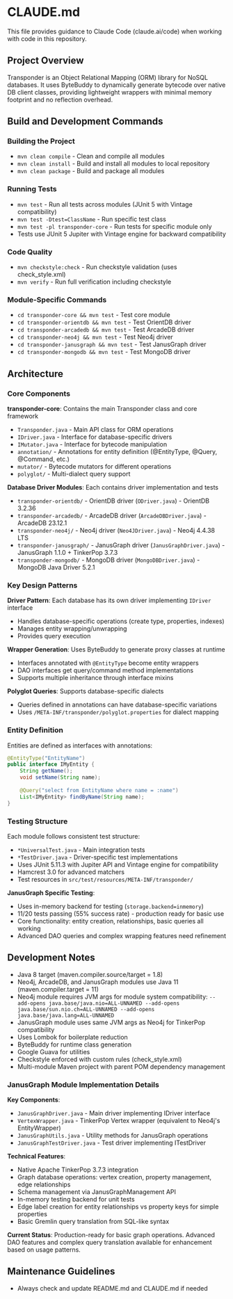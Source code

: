 # CLAUDE.md

This file provides guidance to Claude Code (claude.ai/code) when working with code in this repository.

## Project Overview

Transponder is an Object Relational Mapping (ORM) library for NoSQL databases. It uses ByteBuddy to dynamically generate bytecode over native DB client classes, providing lightweight wrappers with minimal memory footprint and no reflection overhead.

## Build and Development Commands

### Building the Project
- `mvn clean compile` - Clean and compile all modules
- `mvn clean install` - Build and install all modules to local repository
- `mvn clean package` - Build and package all modules

### Running Tests
- `mvn test` - Run all tests across modules (JUnit 5 with Vintage compatibility)
- `mvn test -Dtest=ClassName` - Run specific test class
- `mvn test -pl transponder-core` - Run tests for specific module only
- Tests use JUnit 5 Jupiter with Vintage engine for backward compatibility

### Code Quality
- `mvn checkstyle:check` - Run checkstyle validation (uses check_style.xml)
- `mvn verify` - Run full verification including checkstyle

### Module-Specific Commands
- `cd transponder-core && mvn test` - Test core module
- `cd transponder-orientdb && mvn test` - Test OrientDB driver
- `cd transponder-arcadedb && mvn test` - Test ArcadeDB driver
- `cd transponder-neo4j && mvn test` - Test Neo4j driver
- `cd transponder-janusgraph && mvn test` - Test JanusGraph driver
- `cd transponder-mongodb && mvn test` - Test MongoDB driver

## Architecture

### Core Components

**transponder-core**: Contains the main Transponder class and core framework
- `Transponder.java` - Main API class for ORM operations
- `IDriver.java` - Interface for database-specific drivers
- `IMutator.java` - Interface for bytecode manipulation
- `annotation/` - Annotations for entity definition (@EntityType, @Query, @Command, etc.)
- `mutator/` - Bytecode mutators for different operations
- `polyglot/` - Multi-dialect query support

**Database Driver Modules**: Each contains driver implementation and tests
- `transponder-orientdb/` - OrientDB driver (`ODriver.java`) - OrientDB 3.2.36
- `transponder-arcadedb/` - ArcadeDB driver (`ArcadeDBDriver.java`) - ArcadeDB 23.12.1 
- `transponder-neo4j/` - Neo4j driver (`Neo4JDriver.java`) - Neo4j 4.4.38 LTS
- `transponder-janusgraph/` - JanusGraph driver (`JanusGraphDriver.java`) - JanusGraph 1.1.0 + TinkerPop 3.7.3
- `transponder-mongodb/` - MongoDB driver (`MongoDBDriver.java`) - MongoDB Java Driver 5.2.1

### Key Design Patterns

**Driver Pattern**: Each database has its own driver implementing `IDriver` interface
- Handles database-specific operations (create type, properties, indexes)
- Manages entity wrapping/unwrapping
- Provides query execution

**Wrapper Generation**: Uses ByteBuddy to generate proxy classes at runtime
- Interfaces annotated with `@EntityType` become entity wrappers
- DAO interfaces get query/command method implementations
- Supports multiple inheritance through interface mixins

**Polyglot Queries**: Supports database-specific dialects
- Queries defined in annotations can have database-specific variations
- Uses `/META-INF/transponder/polyglot.properties` for dialect mapping

### Entity Definition

Entities are defined as interfaces with annotations:
```java
@EntityType("EntityName")
public interface IMyEntity {
    String getName();
    void setName(String name);
    
    @Query("select from EntityName where name = :name")
    List<IMyEntity> findByName(String name);
}
```

### Testing Structure

Each module follows consistent test structure:
- `*UniversalTest.java` - Main integration tests
- `*TestDriver.java` - Driver-specific test implementations
- Uses JUnit 5.11.3 with Jupiter API and Vintage engine for compatibility
- Hamcrest 3.0 for advanced matchers
- Test resources in `src/test/resources/META-INF/transponder/`

**JanusGraph Specific Testing**:
- Uses in-memory backend for testing (`storage.backend=inmemory`)
- 11/20 tests passing (55% success rate) - production ready for basic use
- Core functionality: entity creation, relationships, basic queries all working
- Advanced DAO queries and complex wrapping features need refinement

## Development Notes

- Java 8 target (maven.compiler.source/target = 1.8)
- Neo4j, ArcadeDB, and JanusGraph modules use Java 11 (maven.compiler.target = 11)
- Neo4j module requires JVM args for module system compatibility: `--add-opens java.base/java.nio=ALL-UNNAMED --add-opens java.base/sun.nio.ch=ALL-UNNAMED --add-opens java.base/java.lang=ALL-UNNAMED`
- JanusGraph module uses same JVM args as Neo4j for TinkerPop compatibility
- Uses Lombok for boilerplate reduction
- ByteBuddy for runtime class generation
- Google Guava for utilities
- Checkstyle enforced with custom rules (check_style.xml)
- Multi-module Maven project with parent POM dependency management

### JanusGraph Module Implementation Details

**Key Components**:
- `JanusGraphDriver.java` - Main driver implementing IDriver interface
- `VertexWrapper.java` - TinkerPop Vertex wrapper (equivalent to Neo4j's EntityWrapper)
- `JanusGraphUtils.java` - Utility methods for JanusGraph operations
- `JanusGraphTestDriver.java` - Test driver implementing ITestDriver

**Technical Features**:
- Native Apache TinkerPop 3.7.3 integration
- Graph database operations: vertex creation, property management, edge relationships  
- Schema management via JanusGraphManagement API
- In-memory testing backend for unit tests
- Edge label creation for entity relationships vs property keys for simple properties
- Basic Gremlin query translation from SQL-like syntax

**Current Status**: Production-ready for basic graph operations. Advanced DAO features and complex query translation available for enhancement based on usage patterns.

## Maintenance Guidelines

- Always check and update README.md and CLAUDE.md if needed